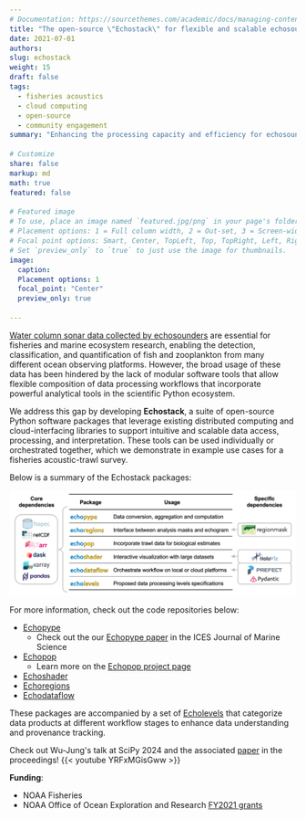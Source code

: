 ```yaml
---
# Documentation: https://sourcethemes.com/academic/docs/managing-content/
title: "The open-source \"Echostack\" for flexible and scalable echosounder data processing"
date: 2021-07-01
authors: 
slug: echostack
weight: 15
draft: false
tags: 
  - fisheries acoustics
  - cloud computing
  - open-source
  - community engagement
summary: "Enhancing the processing capacity and efficiency for echosounder data."

# Customize
share: false
markup: md
math: true
featured: false

# Featured image
# To use, place an image named `featured.jpg/png` in your page's folder.
# Placement options: 1 = Full column width, 2 = Out-set, 3 = Screen-width
# Focal point options: Smart, Center, TopLeft, Top, TopRight, Left, Right, BottomLeft, Bottom, BottomRight
# Set `preview_only` to `true` to just use the image for thumbnails.
image:
  caption:
  Placement options: 1
  focal_point: "Center"
  preview_only: true

---
```


[Water column sonar data collected by echosounders](https://storymaps.arcgis.com/stories/e245977def474bdba60952f30576908f) are essential for fisheries and marine ecosystem research, enabling the detection, classification, and quantification of fish and zooplankton from many different ocean observing platforms. However, the broad usage of these data has been hindered by the lack of modular software tools that allow flexible composition of data processing workflows that incorporate powerful analytical tools in the scientific Python ecosystem.

We address this gap by developing **Echostack**, a suite of open-source Python software packages that leverage existing distributed computing and cloud-interfacing libraries to support intuitive and scalable data access, processing, and interpretation. These tools can be used individually or orchestrated together, which we demonstrate in example use cases for a fisheries acoustic-trawl survey.

Below is a summary of the Echostack packages:
<p align="center">
  <img src="echostack_summary.png" alt="Echostack summary" style="width:1000px"/>
</p>

For more information, check out the code repositories below:
- [Echopype](https://github.com/OSOceanAcoustics/echopype)
  - Check out the our [Echopype paper](https://doi.org/10.1093/icesjms/fsae133) in the ICES Journal of Marine Science
- [Echopop](https://github.com/OSOceanAcoustics/echopop)
  - Learn more on the [Echopop project page](../../project_others/echopop/)
- [Echoshader](https://github.com/OSOceanAcoustics/echoshader)
- [Echoregions](https://github.com/OSOceanAcoustics/echoregions)
- [Echodataflow](https://github.com/OSOceanAcoustics/echodataflow)

These packages are accompanied by a set of [Echolevels](https://github.com/OSOceanAcoustics/echolevels) that categorize data products at different workflow stages to enhance data understanding and provenance tracking.


Check out Wu-Jung's talk at SciPy 2024 and the associated [paper](https://doi.org/10.25080/WXRH8633) in the proceedings!
{{< youtube YRFxMGisGww >}}

**Funding**: 
- NOAA Fisheries
- NOAA Office of Ocean Exploration and Research [FY2021 grants](https://oceanexplorer.noaa.gov/news/oer-updates/2021/fy21-ffo-schedule.html)